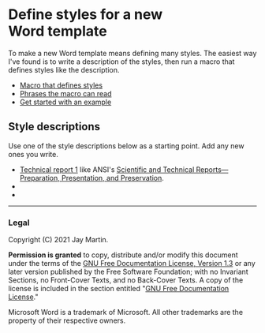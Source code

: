 # Define styles for a new Word&nbsp;template

To make a new Word template means defining many styles. 
The easiest way I've found is to write a description of the styles, 
then run a macro that defines styles like the description.

- [Macro that defines styles](https://raw.githubusercontent.com/italicize/word-template-maker/main/sctApplySpecs.bas)
- [Phrases the macro can read]()
- [Get started with an example](report-styles-01.md)

## Style descriptions

Use one of the style descriptions below as a starting point. Add any new ones you write.

- [Technical report 1]() like ANSI's [Scientific and Technical Reports&mdash;Preparation, Presentation, and Preservation](https://www.niso.org/publications/z39.18-2005-r2010).
- 
- 


---

### Legal

Copyright (C) 2021 Jay Martin. 

**Permission is granted** to copy, distribute and/or modify this document
under the terms of the [GNU Free Documentation License, Version 1.3](https://www.gnu.org/licenses/fdl-1.3.txt)
or any later version published by the Free Software Foundation; 
with no Invariant Sections, no Front-Cover Texts, and no Back-Cover Texts.
A copy of the license is included in the section entitled "[GNU Free Documentation License](fdl-1.3.md)."

Microsoft Word is a trademark of Microsoft. All other trademarks are the property of their respective owners. 

<!--- --->
